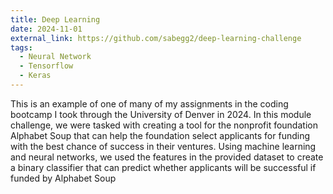 ```yaml
---
title: Deep Learning
date: 2024-11-01
external_link: https://github.com/sabegg2/deep-learning-challenge
tags:
  - Neural Network
  - Tensorflow
  - Keras
---
```


This is an example of one of many of my assignments in the coding bootcamp I took through the University of Denver in 2024. In this module challenge, we were tasked with creating a tool for the nonprofit foundation Alphabet Soup that can help the foundation select applicants for funding with the best chance of success in their ventures. Using machine learning and neural networks, we used the features in the provided dataset to create a binary classifier that can predict whether applicants will be successful if funded by Alphabet Soup

<!--more-->
